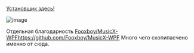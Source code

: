 [Установщик здесь!](https://github.com/MaKrotos/VKUI3/releases/tag/0.1.4.9)

![image](https://github.com/MaKrotos/VKUI3/assets/43302537/8e8a8000-1075-4ef0-a5ec-eb9ca1622209)




Отдельная благодарность [Fooxboy/MusicX-WPF](https://github.com/Fooxboy/MusicX-WPF)https://github.com/Fooxboy/MusicX-WPF
Много чего скопипасчено именно от сюда.
